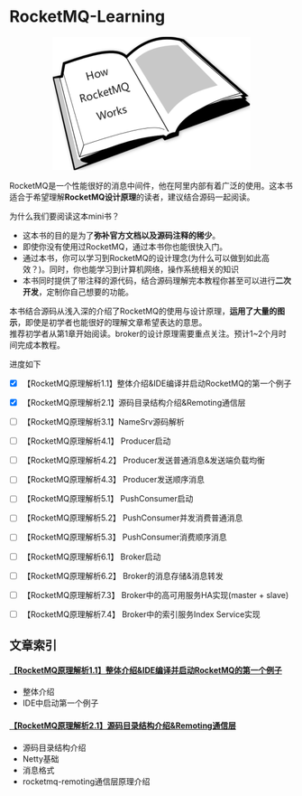 # RocketMQ-Learning

<p align="center"><img src ="logo.png" alt="RocketMQ-Learning logo" /></p>

RocketMQ是一个性能很好的消息中间件，他在阿里内部有着广泛的使用。这本书适合于希望理解**RocketMQ设计原理**的读者，建议结合源码一起阅读。<br>

为什么我们要阅读这本mini书？
* 这本书的目的是为了**弥补官方文档以及源码注释的稀少**。<br>
* 即使你没有使用过RocketMQ，通过本书你也能很快入门。<br>
* 通过本书，你可以学习到RocketMQ的设计理念(为什么可以做到如此高效？)。同时，你也能学习到计算机网络，操作系统相关的知识<br>
* 本书同时提供了带注释的源代码，结合源码理解完本教程你甚至可以进行**二次开发**，定制你自己想要的功能。<br>

本书结合源码从浅入深的介绍了RocketMQ的使用与设计原理，**运用了大量的图示**，即使是初学者也能很好的理解文章希望表达的意思。<br>
推荐初学者从第1章开始阅读。broker的设计原理需要重点关注。预计1~2个月时间完成本教程。<br>

进度如下<br>
- [x] 【RocketMQ原理解析1.1】整体介绍&IDE编译并启动RocketMQ的第一个例子
- [x] 【RocketMQ原理解析2.1】源码目录结构介绍&Remoting通信层
- [ ] 【RocketMQ原理解析3.1】NameSrv源码解析
- [ ] 【RocketMQ原理解析4.1】 Producer启动
- [ ] 【RocketMQ原理解析4.2】 Producer发送普通消息&发送端负载均衡
- [ ] 【RocketMQ原理解析4.3】 Producer发送顺序消息
- [ ] 【RocketMQ原理解析5.1】 PushConsumer启动
- [ ] 【RocketMQ原理解析5.2】 PushConsumer并发消费普通消息
- [ ] 【RocketMQ原理解析5.3】 PushConsumer消费顺序消息
- [ ] 【RocketMQ原理解析6.1】 Broker启动
- [ ] 【RocketMQ原理解析6.2】 Broker的消息存储&消息转发
- [ ] 【RocketMQ原理解析7.3】 Broker中的高可用服务HA实现(master + slave)
- [ ] 【RocketMQ原理解析7.4】 Broker中的索引服务Index Service实现



## 文章索引

#### [【RocketMQ原理解析1.1】整体介绍&IDE编译并启动RocketMQ的第一个例子](book/ch1/1-overview.md)
* 整体介绍
* IDE中启动第一个例子

#### [【RocketMQ原理解析2.1】源码目录结构介绍&Remoting通信层](book/ch2/2-remoting.md)
* 源码目录结构介绍
* Netty基础
* 消息格式
* rocketmq-remoting通信层原理介绍









